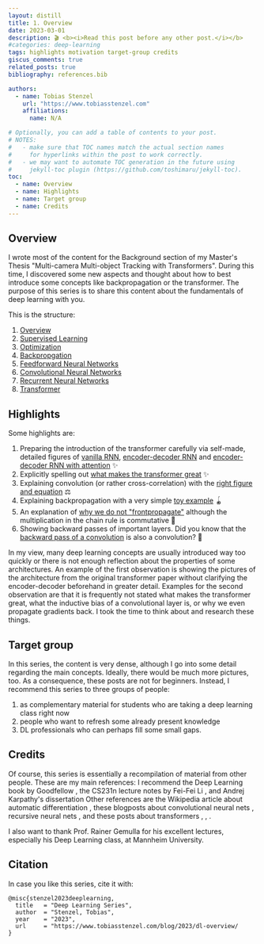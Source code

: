 ```yaml
---
layout: distill
title: 1. Overview
date: 2023-03-01
description: 🎬 <b><i>Read this post before any other post.</i></b>
#categories: deep-learning
tags: highlights motivation target-group credits
giscus_comments: true
related_posts: true
bibliography: references.bib

authors:
  - name: Tobias Stenzel
    url: "https://www.tobiasstenzel.com"
    affiliations:
      name: N/A

# Optionally, you can add a table of contents to your post.
# NOTES:
#   - make sure that TOC names match the actual section names
#     for hyperlinks within the post to work correctly.
#   - we may want to automate TOC generation in the future using
#     jekyll-toc plugin (https://github.com/toshimaru/jekyll-toc).
toc:
  - name: Overview
  - name: Highlights
  - name: Target group
  - name: Credits
---
```


## Overview

I wrote most of the content for the Background section of my Master's Thesis
"Multi-camera Multi-object Tracking with Transformers". During this time, I discovered some new aspects and thought about
how to best introduce some concepts like backpropagation or the transformer. The purpose of this series is to share
this content about the fundamentals of deep learning with you.

This is the structure:
1. [Overview](https://www.tobiasstenzel.com/blog/2023/dl-overview/)
2. [Supervised Learning](https://www.tobiasstenzel.com/blog/2023/dl-supervised-learning/)
3. [Optimization](https://www.tobiasstenzel.com/blog/2023/dl-optimization/)
4. [Backpropgation](https://www.tobiasstenzel.com/blog/2023/dl-backprop/)
5. [Feedforward Neural Networks](https://www.tobiasstenzel.com/blog/2023/dl-fnn/)
6. [Convolutional Neural Networks](https://www.tobiasstenzel.com/blog/2023/dl-cnn/)
7. [Recurrent Neural Networks](https://www.tobiasstenzel.com/blog/2023/dl-rnn/)
8. [Transformer](https://www.tobiasstenzel.com/blog/2023/dl-transformer/)

## Highlights

Some highlights are:

1. Preparing the introduction of the transformer carefully via self-made, detailed figures of [vanilla RNN](https://www.tobiasstenzel.com/blog/2023/dl-rnn/#fig:vanilla-rnn), [encoder-decoder RNN](https://www.tobiasstenzel.com/blog/2023/dl-rnn/#fig:encoder-decoder-rnn) and [encoder-decoder RNN with attention](https://www.tobiasstenzel.com/blog/2023/dl-transformer/#fig:attention/) ✨
2. Explicitly spelling out [what makes the transformer great](https://www.tobiasstenzel.com/blog/2023/dl-transformer/#the-complete-transformer-architecture) ✨
3. Explaining convolution (or rather cross-correlation) with the [right figure and equation](https://www.tobiasstenzel.com/blog/2023/dl-cnn/#cross-correlation) ⚖
4. Explaining backpropagation with a very simple [toy example](https://www.tobiasstenzel.com/blog/2023/dl-backprop/#toy-example) 🪀
5. An explanation of [why we do not "frontpropagate"](https://www.tobiasstenzel.com/blog/2023/dl-backprop/#reverse-accumulation) although the multiplication in the chain rule is commutative 🤯
6. Showing backward passes of important layers. Did you know that the [backward pass of a convolution](https://www.tobiasstenzel.com/blog/2023/dl-cnn/#fig:gradient-cross-correlation) is also a convolution? 🤯

In my view, many deep learning concepts are usually introduced way too quickly or there is not enough reflection about the properties of some architectures. An example of the first observation is showing the pictures of the architecture from the original transformer paper without clarifying the encoder-decoder
beforehand in greater detail. Examples for the second observation are that it is frequently not stated what makes
the transformer great, what the inductive bias of a convolutional layer is, or why we even propagate gradients back. I took
the time to think about and research these things.

## Target group

In this series, the content is very dense, although I go into some detail regarding the main concepts. Ideally, there would be much more pictures, too. As a consequence, these posts are not for beginners. Instead, I recommend this series to three groups of people:

1. as complementary material for students who are taking a deep learning class right now
2. people who want to refresh some already present knowledge
3. DL professionals who can perhaps fill some small gaps.

## Credits

Of course, this series is essentially a recompilation of material from other people.
These are my main references: I recommend the Deep Learning book by Goodfellow <d-cite key="goodfellow_deep_2016"></d-cite>
, the CS231n lecture notes by Fei-Fei Li <d-cite key="li_cs231n_2018"></d-cite>, and Andrej Karpathy's dissertation <d-cite key="karpathy_connecting_2016"></d-cite> Other references are the Wikipedia article about automatic differentiation <d-cite key="noauthor_automatic_nodate"></d-cite>
, these blogposts about convolutional neural nets <d-cite key="kafunah_backpropagation_2016"></d-cite>, recursive neural nets <d-cite key="arat_backpropagation_2019"></d-cite>, and these posts about transformers <d-cite key="weng_attention_2018"></d-cite>, <d-cite key="karpathy_transformer_2022"></d-cite>, <d-cite key="vaswani_transformers_2021"></d-cite>.

I also want to thank Prof. Rainer Gemulla for his excellent lectures, especially his Deep Learning class, at Mannheim University.

## Citation

In case you like this series, cite it with:
<pre tabindex="0"><code  class="language-latex">@misc{stenzel2023deeplearning,
  title   = &quot;Deep Learning Series&quot;,
  author  = &quot;Stenzel, Tobias&quot;,
  year    = &quot;2023&quot;,
  url     = &quot;https://www.tobiasstenzel.com/blog/2023/dl-overview/
}
</code></pre>

